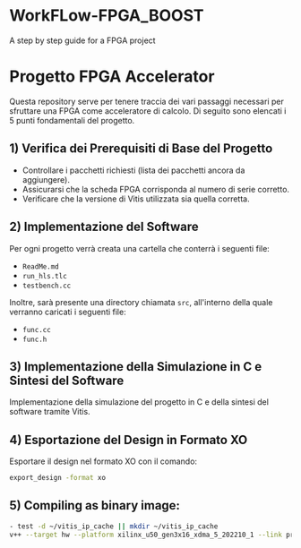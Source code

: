 # WorkFLow-FPGA_BOOST
A step by step guide for a FPGA project 

# Progetto FPGA Accelerator

Questa repository serve per tenere traccia dei vari passaggi necessari per sfruttare una FPGA come acceleratore di calcolo. Di seguito sono elencati i 5 punti fondamentali del progetto.

## 1) Verifica dei Prerequisiti di Base del Progetto
- Controllare i pacchetti richiesti (lista dei pacchetti ancora da aggiungere).
- Assicurarsi che la scheda FPGA corrisponda al numero di serie corretto.
- Verificare che la versione di Vitis utilizzata sia quella corretta.

## 2) Implementazione del Software
Per ogni progetto verrà creata una cartella che conterrà i seguenti file:
- `ReadMe.md`
- `run_hls.tlc`
- `testbench.cc`

Inoltre, sarà presente una directory chiamata `src`, all'interno della quale verranno caricati i seguenti file:
- `func.cc`
- `func.h`

## 3) Implementazione della Simulazione in C e Sintesi del Software
Implementazione della simulazione del progetto in C e della sintesi del software tramite Vitis.

## 4) Esportazione del Design in Formato XO
Esportare il design nel formato XO con il comando:
```bash 
export_design -format xo
```
## 5) Compiling as binary image:
```bash
- test -d ~/vitis_ip_cache || mkdir ~/vitis_ip_cache
v++ --target hw --platform xilinx_u50_gen3x16_xdma_5_202210_1 --link proj/solution/impl/export.xo -o proj.xclbin --remote_ip_cache ~/vitis_ip_cache
```

